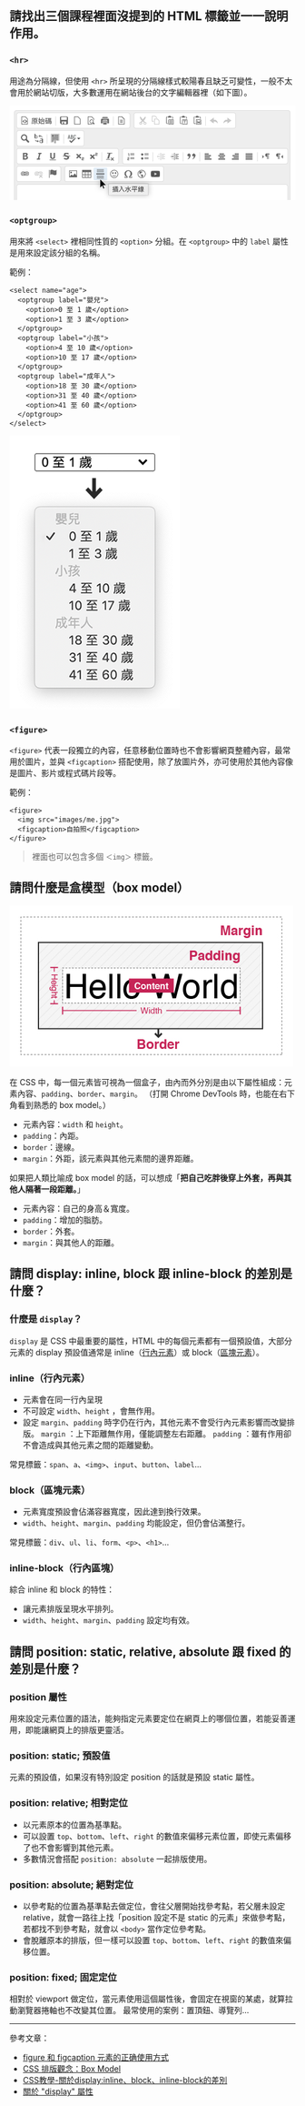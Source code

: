 ## 請找出三個課程裡面沒提到的 HTML 標籤並一一說明作用。
### `<hr>`
用途為分隔線，但使用 `<hr>` 所呈現的分隔線樣式較陽春且缺乏可變性，一般不太會用於網站切版，大多數運用在網站後台的文字編輯器裡（如下圖）。

![](https://github.com/Lidemy/mentor-program-4th-milyzoo/blob/master/homeworks/week6/note-images/hr.png?raw=true)

### `<optgroup>`
用來將 `<select>` 裡相同性質的 `<option>` 分組。在 `<optgroup>` 中的 `label` 屬性是用來設定該分組的名稱。

範例：

```htmlmixed=
<select name="age">
  <optgroup label="嬰兒">
    <option>0 至 1 歲</option>
    <option>1 至 3 歲</option>
  </optgroup>
  <optgroup label="小孩">
    <option>4 至 10 歲</option>
    <option>10 至 17 歲</option>
  </optgroup>
  <optgroup label="成年人">
    <option>18 至 30 歲</option>
    <option>31 至 40 歲</option>
    <option>41 至 60 歲</option>
  </optgroup>
</select>
```

![](https://github.com/Lidemy/mentor-program-4th-milyzoo/blob/master/homeworks/week6/note-images/optgroup.png?raw=true)

### `<figure>`
`<figure>` 代表一段獨立的內容，任意移動位置時也不會影響網頁整體內容，最常用於圖片，並與 `<figcaption>` 搭配使用，除了放圖片外，亦可使用於其他內容像是圖片、影片或程式碼片段等。

範例：

```htmlmixed=
<figure>
  <img src="images/me.jpg">
  <figcaption>自拍照</figcaption>
</figure>
```

> 裡面也可以包含多個 `＜img＞` 標籤。

## 請問什麼是盒模型（box model）

![](https://github.com/Lidemy/mentor-program-4th-milyzoo/blob/master/homeworks/week6/note-images/box-model.jpg?raw=true)

在 CSS 中，每一個元素皆可視為一個盒子，由內而外分別是由以下屬性組成：元素內容、`padding`、`border`、`margin`。
（打開 Chrome DevTools 時，也能在右下角看到熟悉的 box model。）

- 元素內容：`width` 和 `height`。
- `padding`：內距。
- `border`：邊線。
- `margin`：外距，該元素與其他元素間的邊界距離。

如果把人類比喻成 box model 的話，可以想成「**把自己吃胖後穿上外套，再與其他人隔著一段距離。**」

- 元素內容：自己的身高＆寬度。
- `padding`：增加的脂肪。
- `border`：外套。
- `margin`：與其他人的距離。


## 請問 display: inline, block 跟 inline-block 的差別是什麼？
### 什麼是 `display`？
`display` 是 CSS 中最重要的屬性，HTML 中的每個元素都有一個預設值，大部分元素的 display 預設值通常是
 inline（[行內元素](https://developer.mozilla.org/en-US/docs/Web/HTML/Inline_elements)）或 block（[區塊元素](https://developer.mozilla.org/en-US/docs/Web/HTML/Block-level_elements)）。


### inline（行內元素）
- 元素會在同一行內呈現
- 不可設定 `width`、`height` ，會無作用。
- 設定 `margin`、`padding` 時字仍在行內，其他元素不會受行內元素影響而改變排版。
`margin` ：上下距離無作用，僅能調整左右距離。
`padding` ：雖有作用卻不會造成與其他元素之間的距離變動。

常見標籤：`span`、`a`、`<img>`、`input`、`button`、`label`...
  
### block（區塊元素）
- 元素寬度預設會佔滿容器寬度，因此達到換行效果。
- `width`、`height`、`margin`、`padding` 均能設定，但仍會佔滿整行。

常見標籤：`div`、`ul`、`li`、`form`、`<p>`、`<h1>`...

### inline-block（行內區塊）
綜合 inline 和 block 的特性：
- 讓元素排版呈現水平排列。
- `width`、`height`、`margin`、`padding` 設定均有效。

## 請問 position: static, relative, absolute 跟 fixed 的差別是什麼？
### position 屬性
用來設定元素位置的語法，能夠指定元素要定位在網頁上的哪個位置，若能妥善運用，即能讓網頁上的排版更靈活。

### position: static; 預設值
元素的預設值，如果沒有特別設定 position 的話就是預設 static 屬性。

### position: relative; 相對定位
- 以元素原本的位置為基準點。
- 可以設置 `top`、`bottom`、`left`、`right` 的數值來偏移元素位置，即使元素偏移了也不會影響到其他元素。
- 多數情況會搭配 `position: absolute` 一起排版使用。 

### position: absolute; 絕對定位
- 以參考點的位置為基準點去做定位，會往父層開始找參考點，若父層未設定 relative，就會一路往上找「position 設定不是 static 的元素」來做參考點，若都找不到參考點，就會以 `<body>` 當作定位參考點。
- 會脫離原本的排版，但一樣可以設置 `top`、`bottom`、`left`、`right` 的數值來偏移位置。

### position: fixed; 固定定位
相對於 viewport 做定位，當元素使用這個屬性後，會固定在視窗的某處，就算拉動瀏覽器捲軸也不改變其位置。
最常使用的案例：置頂鈕、導覽列...


---

參考文章：
- [figure 和 figcaption 元素的正确使用方式](https://www.w3cplus.com/html5/quick-tip-the-right-way-to-use-figure-and-figcaption-elements.html)
- [CSS 排版觀念：Box Model](https://jaceju.net/css-box-model/)
- [CSS教學-關於display:inline、block、inline-block的差別](https://medium.com/@wendy199288/css%E6%95%99%E5%AD%B8-%E9%97%9C%E6%96%BCdisplay-inline-inline-block-block%E7%9A%84%E5%B7%AE%E5%88%A5-1034f38eda82)
- [關於 "display" 屬性](https://zh-tw.learnlayout.com/display.html)
